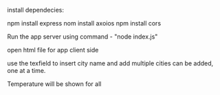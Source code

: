 install dependecies:

npm install express
nom install axoios
npm install cors

Run the app server using command - "node index.js"

open html file for app client side

use the texfield to insert city name and add
multiple cities can be added, one at a time.

Temperature will be shown for all

